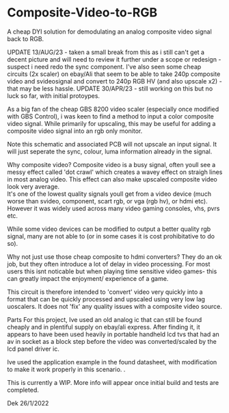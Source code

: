 # Composite-Video-to-RGB
A cheap DYI solution for demodulating an analog composite video signal back to RGB.

UPDATE 13/AUG/23 - taken a small break from this as i still can't get a decent picture and will need to review it further under a scope or redesign  - suspect i need redo the sync component.  I've also seen some cheap circuits (2x scaler) on ebay/Ali that seem to be able to take 240p composite video and svideosignal and convert to 240p  RGB HV (and also upscale x2) - that may be less hassle.
UPDATE 30/APR/23 - still working on this but no luck so far, with initial protoypes.

As a big fan of the cheap GBS 8200 video scaler (especially once modified with GBS Control), i was keen to find a method to input a color composite video signal.
While primarily for upscaling, this may be useful for adding a composite video signal into an rgb only monitor.

Note this schematic and associated PCB will not upscale an input signal.  It will just seperate the  sync, colour, luma information already in the signal.

Why composite video?
Composite video is a busy signal, often youll see a messy effect called 'dot crawl' which creates a wavey effect on straigh lines in most analog video. This effect can also make upscaled composite video look very average.  
It's one of the lowest quality signals youll get from a video device (much worse than svideo, component, scart rgb, or vga (rgb hv), or hdmi etc).
However it was widely used across many video gaming consoles, vhs, pvrs etc.

While some video devices can be modified to output a better quality rgb signal, many are not able to (or in some cases it is cost prohibitative to do so).

Why not just use those cheap composite to hdmi converters?
They do an ok job, but they often introduce a lot of delay in video processing. For most users this isnt noticable but when playing time sensitive video games- this can greatly impact the enjoyment/ experience of a game.


This circuit is therefore intended to 'convert' video very quickly into a format that can be quickly processed and upscaled using very low lag uoscalers.  It does not 'fix' any quality issues with a composite video source.




Parts
For this project, Ive used an old analog ic that can still be found cheaply and in plentiful supply on ebay/ali express.
After finding it, it appears to have been used heavily in portable handheld lcd tvs that had an av in socket as a block step before the video was converted/scaled by the lcd panel driver ic.

Ive used the application example in the found datasheet, with modification to make it work properly in this scenario.
.



This is currently a WIP. More info will appear once initial build and tests are completed.

Dek 26/1/2022
